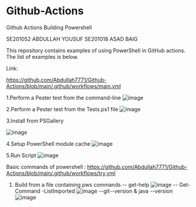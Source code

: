 # Github-Actions
Github Actions Building Powershell

SE201052
ABDULLAH YOUSUF
SE201018
ASAD BAIG

This repository contains examples of using PowerShell in GitHub actions. The list of examples is below.

Link:

https://github.com/Abdullah7771/Github-Actions/blob/main/.github/workflows/main.yml

1.Perform a Pester test from the command-line
![image](https://user-images.githubusercontent.com/65004459/178793810-763bed9c-50f7-4224-bb52-0cee7d00a6d1.png)


2.Perform a Pester test from the Tests.ps1 file
![image](https://user-images.githubusercontent.com/65004459/178793902-c3ab2479-26e7-4012-9650-4092fd49df3b.png)


3.Install from PSGallery

![image](https://user-images.githubusercontent.com/65004459/178793979-70d3cc6e-84c3-4221-84d5-cf2d06f8b05d.png)

4.Setup PowerShell module cache
![image](https://user-images.githubusercontent.com/65004459/178794076-f72befac-d3e9-4966-a7a1-a301f9e5e685.png)


5.Run Script
![image](https://user-images.githubusercontent.com/65004459/178794123-a4ba72b8-0c79-43bc-b712-a33399e71d46.png)


Basic commands of powershell :
https://github.com/Abdullah7771/Github-Actions/blob/main/.github/workflows/try.yml


1. Build from a file containing pws commands
--  get-help
![image](https://user-images.githubusercontent.com/65004459/178794361-5e87fb25-a221-4d25-a737-05b91ae91a31.png)
-- Get-Command -ListImported
![image](https://user-images.githubusercontent.com/65004459/178794608-c3142424-dc53-4e1d-90e7-09b001e2a916.png)
--git--version & java --version
![image](https://user-images.githubusercontent.com/65004459/178794749-a013b3d6-0ad8-4ec5-91d6-c3b283f9f22d.png)



